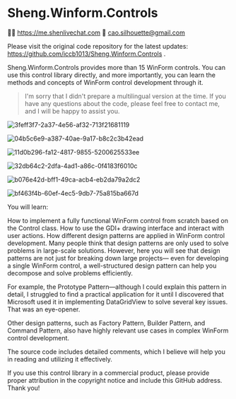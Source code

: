# Sheng.Winform.Controls

🙋‍♂️ https://me.shenlivechat.com
📨 cao.silhouette@gmail.com

Please visit the original code repository for the latest updates: https://github.com/iccb1013/Sheng.Winform.Controls .

Sheng.Winform.Controls provides more than 15 WinForm controls. You can use this control library directly, and more importantly, you can learn the methods and concepts of WinForm control development through it.

> I'm sorry that I didn't prepare a multilingual version at the time. If you have any questions about the code, please feel free to contact me, and I will be happy to assist you.

![3feff3f7-2a37-4e56-af32-713f21681119](https://github.com/user-attachments/assets/37acdfd0-614e-4d13-a39f-be91d7d91430)

![04b5c6e9-a387-40ae-9a17-b8c2c3b42ead](https://github.com/user-attachments/assets/805d7754-285e-4616-9c63-b01b1d14564d)

![11d0b296-fa12-4817-9855-5200625533ee](https://github.com/user-attachments/assets/1ca87d85-408b-4842-a1f2-3f065be9ffb9)

![32db64c2-2dfa-4ad1-a86c-0f4183f6010c](https://github.com/user-attachments/assets/410537fb-e5e2-4f0a-bac3-c34893ee40f3)

![b076e42d-bff1-49ca-acb4-eb2da79a2dc2](https://github.com/user-attachments/assets/71664a7f-c3a0-41a6-8138-2ee8f875bd91)

![bf463f4b-60ef-4ec5-9db7-75a815ba667d](https://github.com/user-attachments/assets/70bc5c56-a21a-420d-8466-616fdc5e0c7e)


You will learn:

How to implement a fully functional WinForm control from scratch based on the Control class.
How to use the GDI+ drawing interface and interact with user actions.
How different design patterns are applied in WinForm control development.
Many people think that design patterns are only used to solve problems in large-scale solutions. However, here you will see that design patterns are not just for breaking down large projects— even for developing a single WinForm control, a well-structured design pattern can help you decompose and solve problems efficiently.

For example, the Prototype Pattern—although I could explain this pattern in detail, I struggled to find a practical application for it until I discovered that Microsoft used it in implementing DataGridView to solve several key issues. That was an eye-opener.

Other design patterns, such as Factory Pattern, Builder Pattern, and Command Pattern, also have highly relevant use cases in complex WinForm control development.

The source code includes detailed comments, which I believe will help you in reading and utilizing it effectively.

If you use this control library in a commercial product, please provide proper attribution in the copyright notice and include this GitHub address. Thank you!

